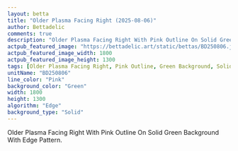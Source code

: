 ```yaml
---
layout: betta
title: "Older Plasma Facing Right (2025-08-06)"
author: Bettadelic
comments: true
description: "Older Plasma Facing Right With Pink Outline On Solid Green Background With Edge Pattern."
actpub_featured_image: "https://bettadelic.art/static/bettas/BD250806.jpg"
actpub_featured_image_width: 1800
actpub_featured_image_height: 1300
tags: [Older Plasma Facing Right, Pink Outline, Green Background, Solid Background Pattern, Edge Pattern, August 2025]
unitName: "BD250806"
line_color: "Pink"
background_color: "Green"
width: 1800
height: 1300
algorithm: "Edge"
background_type: "Solid"
---
```


Older Plasma Facing Right With Pink Outline On Solid Green Background With Edge Pattern.
